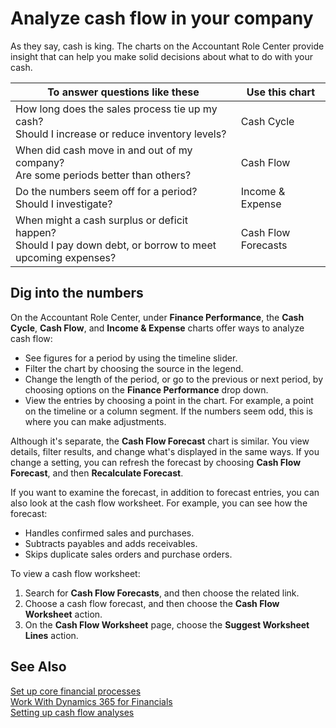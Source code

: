 <properties
                pageTitle="Analyze cash flow in your company| Project “Madeira”"
                description="Describes how to use the Cash Cycle, Income & Expense, Cash Flow, and Cash Flow Forecast charts to analyze past and future movement of cash in and out of your company."
                services="project-madeira"
                documentationCenter=""
                authors="bholtorf"
/>
<tags
    ms.service="project-madeira"
    ms.topic="article"
    ms.devlang="na"
    ms.tgt_pltfrm="na"
    ms.workload="na"
    ms.date="10/10/2016"
    ms.author="bholtorf" />
# Analyze cash flow in your company 
As they say, cash is king. The charts on the Accountant Role Center provide insight that can help you make solid decisions about what to do with your cash.  

|To answer questions like these | Use this chart|
|--- | ----|
|How long does the sales process tie up my cash?</br> Should I increase or reduce inventory levels? | Cash Cycle|
|When did cash move in and out of my company?</br> Are some periods better than others? | Cash Flow|
|Do the numbers seem off for a period?</br> Should I investigate? | Income & Expense|
|When might a cash surplus or deficit happen?</br> Should I pay down debt, or borrow to meet upcoming expenses? | Cash Flow Forecasts|

## Dig into the numbers
On the Accountant Role Center, under **Finance Performance**, the **Cash Cycle**, **Cash Flow**, and **Income & Expense** charts offer ways to analyze cash flow:  
- See figures for a period by using the timeline slider.  
- Filter the chart by choosing the source in the legend.  
- Change the length of the period, or go to the previous or next period, by choosing options on the **Finance Performance** drop down.  
- View the entries by choosing a point in the chart. For example, a point on the timeline or a column segment. If the numbers seem odd, this is where you can make adjustments.  

Although it's separate, the **Cash Flow Forecast** chart is similar. You view details, filter results, and change what's displayed in the same ways. If you change a setting, you can refresh the forecast by choosing **Cash Flow Forecast**, and then **Recalculate Forecast**.

If you want to examine the forecast, in addition to forecast entries, you can also look at the cash flow worksheet. For example, you can see how the forecast:  
- Handles confirmed sales and purchases.
- Subtracts payables and adds receivables.
- Skips duplicate sales orders and purchase orders.
 
To view a cash flow worksheet:
1. Search for **Cash Flow Forecasts**, and then choose the related link.
2. Choose a cash flow forecast, and then choose the **Cash Flow Worksheet** action.
3. On the **Cash Flow Worksheet** page, choose the **Suggest Worksheet Lines** action.

## See Also  
[Set up core financial processes](finance-setup-finance.md)  
[Work With Dynamics 365 for Financials](ui-work-product.md)  
[Setting up cash flow analyses](finance-setup-cash-flow-analyses.md)
